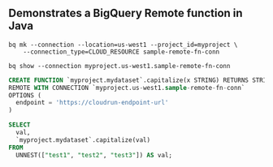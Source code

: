 ## Demonstrates a BigQuery Remote function in Java

```shell
bq mk --connection --location=us-west1 --project_id=myproject \
    --connection_type=CLOUD_RESOURCE sample-remote-fn-conn
```

```shell
bq show --connection myproject.us-west1.sample-remote-fn-conn
```

```sql
CREATE FUNCTION `myproject.mydataset`.capitalize(x STRING) RETURNS STRING
REMOTE WITH CONNECTION `myproject.us-west1.sample-remote-fn-conn`
OPTIONS (
  endpoint = 'https://cloudrun-endpoint-url'
)
```

```sql
SELECT
  val,
  `myproject.mydataset`.capitalize(val)
FROM
  UNNEST(["test1", "test2", "test3"]) AS val;
```
